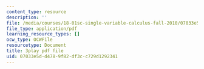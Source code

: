 ```yaml
---
content_type: resource
description: ''
file: /media/courses/18-01sc-single-variable-calculus-fall-2010/07033e5dd4789f82df3cc729d1292341_--lPz7VFnKI.pdf
file_type: application/pdf
learning_resource_types: []
ocw_type: OCWFile
resourcetype: Document
title: 3play pdf file
uid: 07033e5d-d478-9f82-df3c-c729d1292341
---
```

